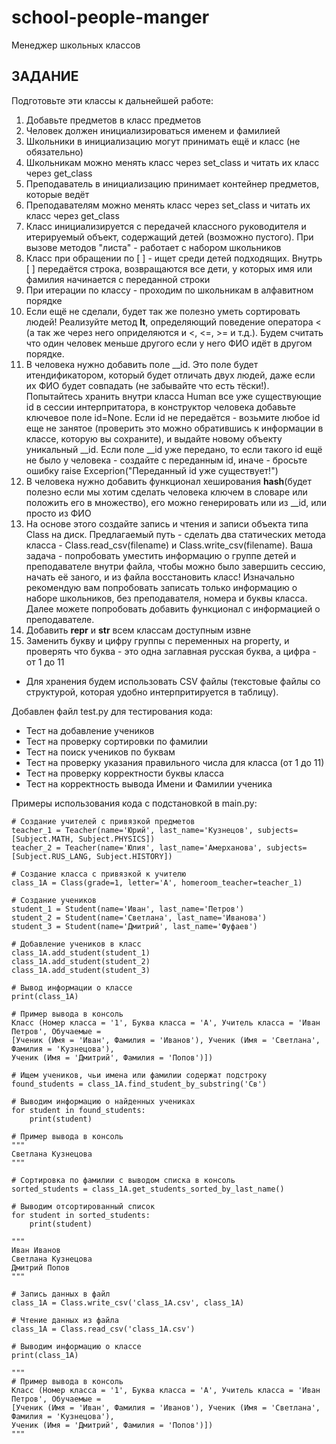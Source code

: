 # school-people-manger
Менеджер школьных классов

## ЗАДАНИЕ

Подготовьте эти классы к дальнейшей работе:

1.  Добавьте предметов в класс предметов
2.  Человек должен инициализироваться именем и фамилией
3.  Школьники в инициализацию могут принимать ещё и класс (не обязательно)
4.  Школьникам можно менять класс через set_class и читать их класс через get_class
5.  Преподаватель в инициализацию принимает контейнер предметов, которые ведёт
6.  Преподавателям можно менять класс через set_class и читать их класс через get_class
7.  Класс инициализируется с передачей классного руководителя и итерируемый объект, содержащий детей (возможно пустого).
    При вызове методов "листа" - работает с набором школьников
9.  Класс при обращении по [ ] - ищет среди детей подходящих. Внутрь [ ] передаётся строка, возвращаются все дети,
    у которых имя или фамилия начинается с переданной строки
10. При итерации по классу - проходим по школьникам в алфавитном порядке
11. Если ещё не сделали, будет так же полезно уметь сортировать людей! Реализуйте метод __lt__, определяющий поведение
    оператора < (а так же через него оприделяются и <, <=, >= и т.д.). Будем считать что один человек меньше другого
    если у него ФИО идёт в другом порядке.
12. В человека нужно добавить поле __id. Это поле будет итендификатором, который будет отличать двух людей, даже если их
    ФИО будет совпадать (не забывайте что есть тёски!). Попытайтесь хранить внутри класса Human все уже существующие id
    в сессии интерпритатора, в конструктор человека добавьте ключевое поле id=None. Если id не передаётся - возьмите
    любое id еще не занятое (проверить это можно обратившись к информации в классе, которую вы сохраните), и выдайте
    новому объекту уникальный __id. Если поле __id уже передано, то если такого id ещё не было у человека - создайте
    с переданным id, иначе - бросьте ошибку raise Exceprion("Переданный id уже существует!")
13. В человека нужно добавить функционал хеширования __hash__(будет полезно если мы хотим сделать человека ключем
    в словаре или положить его в множество), его можно генерировать или из __id, или просто из ФИО
14. На основе этого создайте запись и чтения и записи объекта типа Сlass на диск. Предлагаемый путь - сделать два
    статических метода класса - Class.read_csv(filename) и Class.write_csv(filename). Ваша задача - попробовать уместить
    информацию о группе детей и преподавателе внутри файла, чтобы можно было завершить сессию, начать её заного, и из
    файла восстановить класс! Изначально рекомендую вам попробовать записать только информацию о наборе школьников, без
    преподавателя, номера и буквы класса. Далее можете попробовать добавить функционал с информацией о преподавателе.
15. Добавить __repr__ и __str__ всем классам доступным извне
16. Заменить букву и цифру группы с переменных на property, и проверять что буква - это одна заглавная русская буква,
    а цифра - от 1 до 11

* Для хранения будем использовать CSV файлы (текстовые файлы со структурой, которая удобно интерпритируется в таблицу).

Добавлен файл test.py для тестирования кода:
- Тест на добавление учеников 
- Тест на проверку сортировки по фамилии 
- Тест на поиск учеников по буквам 
- Тест на проверку указания правильного числа для класса (от 1 до 11)
- Тест на проверку корректности буквы класса 
- Тест на корректность вывода Имени и Фамилии ученика

Примеры использования кода с подстановкой в main.py:

```pycon
# Создание учителей с привязкой предметов
teacher_1 = Teacher(name='Юрий', last_name='Кузнецов', subjects=[Subject.MATH, Subject.PHYSICS])
teacher_2 = Teacher(name='Юлия', last_name='Амерханова', subjects=[Subject.RUS_LANG, Subject.HISTORY])
```
```pycon
# Создание класса с привязкой к учителю
class_1A = Class(grade=1, letter='А', homeroom_teacher=teacher_1)
```
```pycon
# Создание учеников
student_1 = Student(name='Иван', last_name='Петров')
student_2 = Student(name='Светлана', last_name='Иванова')
student_3 = Student(name='Дмитрий', last_name='Фуфаев')
```
```pycon
# Добавление учеников в класс
class_1A.add_student(student_1)
class_1A.add_student(student_2)
class_1A.add_student(student_3)
```
```pycon
# Вывод информации о классе
print(class_1A)

# Пример вывода в консоль
Класс (Номер класса = '1', Буква класса = 'А', Учитель класса = 'Иван Петров', Обучаемые = 
[Ученик (Имя = 'Иван', Фамилия = 'Иванов'), Ученик (Имя = 'Светлана', Фамилия = 'Кузнецова'),
Ученик (Имя = 'Дмитрий', Фамилия = 'Попов')])
```
```pycon
# Ищем учеников, чьи имена или фамилии содержат подстроку
found_students = class_1A.find_student_by_substring('Св')

# Выводим информацию о найденных учениках
for student in found_students:
    print(student)
    
# Пример вывода в консоль   
"""
Светлана Кузнецова
"""
```

```pycon
# Сортировка по фамилии с выводом списка в консоль
sorted_students = class_1A.get_students_sorted_by_last_name()

# Выводим отсортированный список
for student in sorted_students:
    print(student)
    
"""
Иван Иванов
Светлана Кузнецова
Дмитрий Попов
"""

```
```pycon
# Запись данных в файл
class_1A = Class.write_csv('class_1A.csv', class_1A)

# Чтение данных из файла
class_1A = Class.read_csv('class_1A.csv')

# Выводим информацию о классе
print(class_1A)

"""
# Пример вывода в консоль
Класс (Номер класса = '1', Буква класса = 'А', Учитель класса = 'Иван Петров', Обучаемые =
[Ученик (Имя = 'Иван', Фамилия = 'Иванов'), Ученик (Имя = 'Светлана', Фамилия = 'Кузнецова'),
Ученик (Имя = 'Дмитрий', Фамилия = 'Попов')])
"""
```